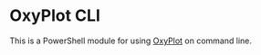 # OxyPlot CLI

This is a PowerShell module for using [OxyPlot](http://www.oxyplot.org) on command line.
